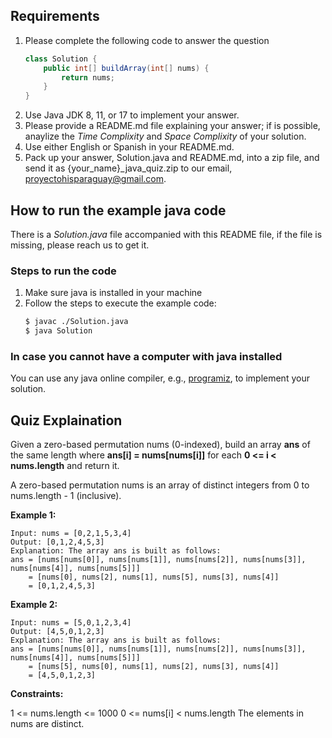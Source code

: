 ## Requirements
1. Please complete the following code to answer the question
    ```java
    class Solution {
        public int[] buildArray(int[] nums) {
            return nums;
        }
    }
    ```
2. Use Java JDK 8, 11, or 17 to implement your answer.
3. Please provide a README.md file explaining your answer; if is possible, anaylize the *Time Complixity* and *Space Complixity* of your solution.
4. Use either English or Spanish in your README.md.
5. Pack up your answer, Solution.java and README.md, into a zip file, and send it as {your_name}_java_quiz.zip to our email, proyectohisparaguay@gmail.com.

## How to run the example java code
There is a *Solution.java* file accompanied with this README file, if the file is missing,
please reach us to get it.

### Steps to run the code
1. Make sure java is installed in your machine
2. Follow the steps to execute the example code:
   ```bash
   $ javac ./Solution.java
   $ java Solution
   ```

### In case you cannot have a computer with java installed
You can use any java online compiler, e.g., [programiz](https://www.programiz.com/java-programming/online-compiler/), to implement your solution.

## Quiz Explaination

Given a zero-based permutation nums (0-indexed), build an array **ans** of the same length where **ans[i] = nums[nums[i]]** for each **0 <= i < nums.length** and return it.

A zero-based permutation nums is an array of distinct integers from 0 to nums.length - 1 (inclusive).

**Example 1:**
```
Input: nums = [0,2,1,5,3,4]
Output: [0,1,2,4,5,3]
Explanation: The array ans is built as follows: 
ans = [nums[nums[0]], nums[nums[1]], nums[nums[2]], nums[nums[3]], nums[nums[4]], nums[nums[5]]]
    = [nums[0], nums[2], nums[1], nums[5], nums[3], nums[4]]
    = [0,1,2,4,5,3]
```

**Example 2:**
```
Input: nums = [5,0,1,2,3,4]
Output: [4,5,0,1,2,3]
Explanation: The array ans is built as follows:
ans = [nums[nums[0]], nums[nums[1]], nums[nums[2]], nums[nums[3]], nums[nums[4]], nums[nums[5]]]
    = [nums[5], nums[0], nums[1], nums[2], nums[3], nums[4]]
    = [4,5,0,1,2,3]
```

**Constraints:**

1 <= nums.length <= 1000
0 <= nums[i] < nums.length
The elements in nums are distinct.